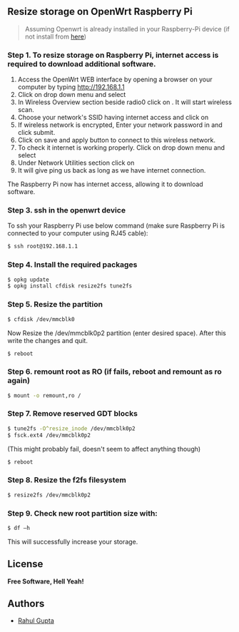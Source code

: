 ## Resize storage on OpenWrt Raspberry Pi
> Assuming Openwrt is already installed in your Raspberry-Pi device (if not install from [here](https://github.com/rahulelex/installation-of-openwrt-on-raspberry-pi-4b))
### Step 1. To resize storage on Raspberry Pi, internet access is required to download additional software.
1. Access the OpenWrt WEB interface by opening a browser on your computer by typing http://192.168.1.1
2. Click on drop down menu <Network> and select <Wireless>
3. In Wireless Overview section beside radio0 click on <scan>. It will start wireless scan.
4. Choose your network's SSID having internet access and click on <Join Network>
5. If wireless network is encrypted, Enter your network password in <WPA passphrase> and click submit.
6. Click on save and apply button to connect to this wireless network.
7. To check it internet is working properly. Click on drop down menu <Network> and select <Diagnostics>
8. Under Network Utilities section click on <ping>
9. It will give ping us back as long as we have internet connection.

The Raspberry Pi now has internet access, allowing it to download software.

### Step 3. ssh in the openwrt device
To ssh your Raspberry Pi use below command (make sure Raspberry Pi is connected to your computer using RJ45 cable):
```sh
$ ssh root@192.168.1.1
```
### Step 4. Install the required packages
```sh
$ opkg update
$ opkg install cfdisk resize2fs tune2fs
```
### Step 5. Resize the partition
```sh
$ cfdisk /dev/mmcblk0
```
Now Resize the /dev/mmcblk0p2 partition (enter desired space). After this write the changes and quit.
```sh
$ reboot
```
### Step 6. remount root as RO (if fails, reboot and remount as ro again)
```sh
$ mount -o remount,ro /
```
### Step 7. Remove reserved GDT blocks
```sh
$ tune2fs -O^resize_inode /dev/mmcblk0p2
$ fsck.ext4 /dev/mmcblk0p2 
```
(This might probably fail, doesn't seem to affect anything though)
```sh
$ reboot
```
### Step 8. Resize the f2fs filesystem
```sh 
$ resize2fs /dev/mmcblk0p2
```
### Step 9. Check new root partition size with:
```sh
$ df –h
```
This will successfully increase your storage.

## License
**Free Software, Hell Yeah!**

## Authors
- [Rahul Gupta](https://github.com/rahulelex)
